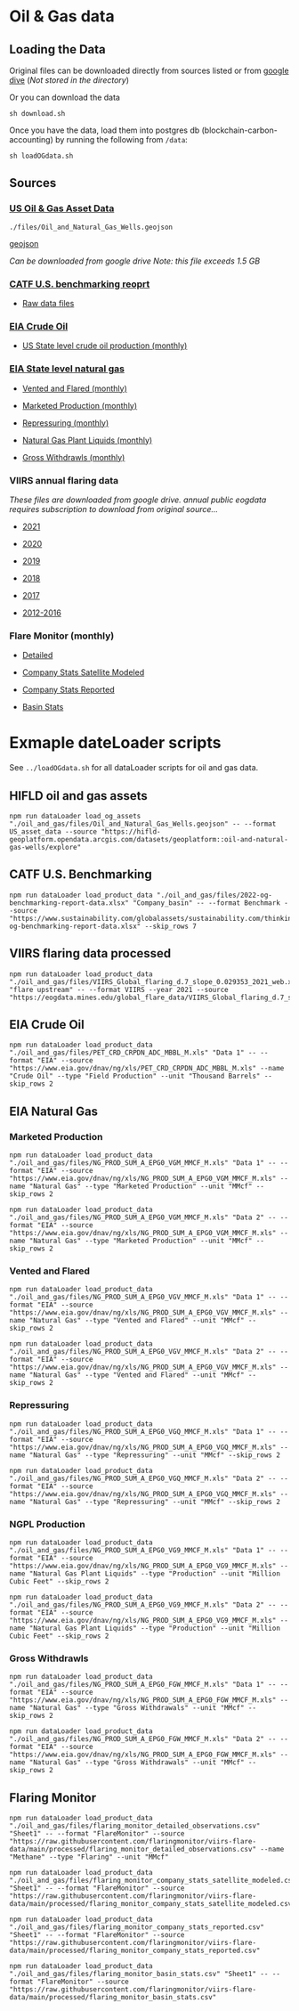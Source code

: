 # Oil & Gas data

## Loading the Data

Original files can be downloaded directly from sources listed or from [google dive](https://drive.google.com/drive/folders/1Kifnuj4x2uhzm3oxS4nqh-OQszTuqlWU?usp=sharing) (*Not stored in the directory*)

Or you can download the data
```
sh download.sh
```

Once you have the data, load them into postgres db (blockchain-carbon-accounting) by running the following from `/data`:
```
sh loadOGdata.sh
```

## Sources

### [US Oil & Gas Asset Data](https://hifld-geoplatform.opendata.arcgis.com/datasets/geoplatform::oil-and-natural-gas-wells/explore)

`./files/Oil_and_Natural_Gas_Wells.geojson`

[geojson](https://services1.arcgis.com/Hp6G80Pky0om7QvQ/arcgis/rest/services/Oil_and_Natural_Gas_Wells/FeatureServer/0/query?outFields=*&where=1%3D1&f=geojson)

*Can be downloaded from google drive*
*Note: this file exceeds 1.5 GB*

### [CATF U.S. benchmarking reoprt](https://cdn.catf.us/wp-content/uploads/2022/07/14094726/oilandgas_benchmarkingreport2022.pdf)

- [Raw data files](https://www.sustainability.com/globalassets/sustainability.com/thinking/pdfs/2022/2022-og-benchmarking-report-data.xlsx)


### [EIA Crude Oil](https://www.eia.gov/dnav/pet/pet_crd_crpdn_adc_mbbl_m.htm)

- [US State level crude oil production (monthly)](https://www.eia.gov/dnav/ng/xls/PET_CRD_CRPDN_ADC_MBBL_M.xls)


### [EIA State level natural gas](https://www.eia.gov/dnav/ng/ng_prod_sum_a_EPG0_FGW_mmcf_m.htm)

- [Vented and Flared (monthly)](https://www.eia.gov/dnav/ng/xls/NG_PROD_SUM_A_EPG0_VGV_MMCF_M.xls)

- [Marketed Production (monthly)](https://www.eia.gov/dnav/ng/xls/NG_PROD_SUM_A_EPG0_VGM_MMCF_M.xls)

- [Repressuring (monthly)](https://www.eia.gov/dnav/ng/xls/NG_PROD_SUM_A_EPG0_VGQ_MMCF_M.xls)

- [Natural Gas Plant Liquids (monthly)](https://www.eia.gov/dnav/ng/xls/NG_PROD_SUM_A_EPG0_VG9_MMCF_M.xls)

- [Gross Withdrawls (monthly)](https://www.eia.gov/dnav/ng/xls/NG_PROD_SUM_A_EPG0_FGW_MMCF_M.xls)


### VIIRS annual flaring data

*These files are downloaded from google drive. annual public eogdata requires subscription to download from original source...*

- [2021](https://eogdata.mines.edu/global_flare_data/VIIRS_Global_flaring_d.7_slope_0.029353_2021_web.xlsx)

- [2020](https://eogdata.mines.edu/global_flare_data/VIIRS_Global_flaring_d.7_slope_0.029353_2020_web_v1.xlsx)

- [2019](https://eogdata.mines.edu/global_flare_data/VIIRS_Global_flaring_d.7_slope_0.029353_2019_web_v20201114.xlsx)

- [2018](https://eogdata.mines.edu/global_flare_data/VIIRS_Global_flaring_d.7_slope_0.029353_2018_web.xlsx)

- [2017](https://eogdata.mines.edu/global_flare_data/VIIRS_Global_flaring_d.7_slope_0.029353_2017_web_v1.xlsx)

- [2012-2016](https://eogdata.mines.edu/global_flare_data/VIIRS_Global_flaring_d.7_slope_0.0298_2012-2016_web.xlsx)


### Flare Monitor (monthly)

- [Detailed](https://raw.githubusercontent.com/flaringmonitor/viirs-flare-data/main/processed/flaring_monitor_detailed_observations.csv)

- [Company Stats Satellite Modeled](https://raw.githubusercontent.com/flaringmonitor/viirs-flare-data/main/processed/flaring_monitor_company_stats_satellite_modeled.csv)

- [Company Stats Reported](https://raw.githubusercontent.com/flaringmonitor/viirs-flare-data/main/processed/flaring_monitor_company_stats_reported.csv)

- [Basin Stats](https://raw.githubusercontent.com/flaringmonitor/viirs-flare-data/main/processed/flaring_monitor_basin_stats.csv)


# Exmaple dateLoader scripts

See `../loadOGdata.sh` for all dataLoader scripts for oil and gas data.

## HIFLD oil and gas assets
```
npm run dataLoader load_og_assets "./oil_and_gas/files/Oil_and_Natural_Gas_Wells.geojson" -- --format US_asset_data --source "https://hifld-geoplatform.opendata.arcgis.com/datasets/geoplatform::oil-and-natural-gas-wells/explore"
```

## CATF U.S. Benchmarking
```
npm run dataLoader load_product_data "./oil_and_gas/files/2022-og-benchmarking-report-data.xlsx" "Company_basin" -- --format Benchmark --source "https://www.sustainability.com/globalassets/sustainability.com/thinking/pdfs/2022/2022-og-benchmarking-report-data.xlsx" --skip_rows 7
```

## VIIRS flaring data processed 
```
npm run dataLoader load_product_data "./oil_and_gas/files/VIIRS_Global_flaring_d.7_slope_0.029353_2021_web.xlsx" "flare upstream" -- --format VIIRS --year 2021 --source "https://eogdata.mines.edu/global_flare_data/VIIRS_Global_flaring_d.7_slope_0.029353_2021_web.xlsx"
```

## EIA Crude Oil
```
npm run dataLoader load_product_data "./oil_and_gas/files/PET_CRD_CRPDN_ADC_MBBL_M.xls" "Data 1" -- --format "EIA" --source "https://www.eia.gov/dnav/ng/xls/PET_CRD_CRPDN_ADC_MBBL_M.xls" --name "Crude Oil" --type "Field Production" --unit "Thousand Barrels" --skip_rows 2
```

## EIA Natural Gas

### Marketed Production
```
npm run dataLoader load_product_data "./oil_and_gas/files/NG_PROD_SUM_A_EPG0_VGM_MMCF_M.xls" "Data 1" -- --format "EIA" --source "https://www.eia.gov/dnav/ng/xls/NG_PROD_SUM_A_EPG0_VGM_MMCF_M.xls" --name "Natural Gas" --type "Marketed Production" --unit "MMcf" --skip_rows 2
```
```
npm run dataLoader load_product_data "./oil_and_gas/files/NG_PROD_SUM_A_EPG0_VGM_MMCF_M.xls" "Data 2" -- --format "EIA" --source "https://www.eia.gov/dnav/ng/xls/NG_PROD_SUM_A_EPG0_VGM_MMCF_M.xls" --name "Natural Gas" --type "Marketed Production" --unit "MMcf" --skip_rows 2
```
### Vented and Flared
```
npm run dataLoader load_product_data "./oil_and_gas/files/NG_PROD_SUM_A_EPG0_VGV_MMCF_M.xls" "Data 1" -- --format "EIA" --source "https://www.eia.gov/dnav/ng/xls/NG_PROD_SUM_A_EPG0_VGV_MMCF_M.xls" --name "Natural Gas" --type "Vented and Flared" --unit "MMcf" --skip_rows 2
```
```
npm run dataLoader load_product_data "./oil_and_gas/files/NG_PROD_SUM_A_EPG0_VGV_MMCF_M.xls" "Data 2" -- --format "EIA" --source "https://www.eia.gov/dnav/ng/xls/NG_PROD_SUM_A_EPG0_VGV_MMCF_M.xls" --name "Natural Gas" --type "Vented and Flared" --unit "MMcf" --skip_rows 2
```
### Repressuring
```
npm run dataLoader load_product_data "./oil_and_gas/files/NG_PROD_SUM_A_EPG0_VGQ_MMCF_M.xls" "Data 1" -- --format "EIA" --source "https://www.eia.gov/dnav/ng/xls/NG_PROD_SUM_A_EPG0_VGQ_MMCF_M.xls" --name "Natural Gas" --type "Repressuring" --unit "MMcf" --skip_rows 2
```
```
npm run dataLoader load_product_data "./oil_and_gas/files/NG_PROD_SUM_A_EPG0_VGQ_MMCF_M.xls" "Data 2" -- --format "EIA" --source "https://www.eia.gov/dnav/ng/xls/NG_PROD_SUM_A_EPG0_VGQ_MMCF_M.xls" --name "Natural Gas" --type "Repressuring" --unit "MMcf" --skip_rows 2
```
### NGPL Production
```
npm run dataLoader load_product_data "./oil_and_gas/files/NG_PROD_SUM_A_EPG0_VG9_MMCF_M.xls" "Data 1" -- --format "EIA" --source "https://www.eia.gov/dnav/ng/xls/NG_PROD_SUM_A_EPG0_VG9_MMCF_M.xls" --name "Natural Gas Plant Liquids" --type "Production" --unit "Million Cubic Feet" --skip_rows 2
```
```
npm run dataLoader load_product_data "./oil_and_gas/files/NG_PROD_SUM_A_EPG0_VG9_MMCF_M.xls" "Data 2" -- --format "EIA" --source "https://www.eia.gov/dnav/ng/xls/NG_PROD_SUM_A_EPG0_VG9_MMCF_M.xls" --name "Natural Gas Plant Liquids" --type "Production" --unit "Million Cubic Feet" --skip_rows 2
```
### Gross Withdrawls
```
npm run dataLoader load_product_data "./oil_and_gas/files/NG_PROD_SUM_A_EPG0_FGW_MMCF_M.xls" "Data 1" -- --format "EIA" --source "https://www.eia.gov/dnav/ng/xls/NG_PROD_SUM_A_EPG0_FGW_MMCF_M.xls" --name "Natural Gas" --type "Gross Withdrawals" --unit "MMcf" --skip_rows 2
```
```
npm run dataLoader load_product_data "./oil_and_gas/files/NG_PROD_SUM_A_EPG0_FGW_MMCF_M.xls" "Data 2" -- --format "EIA" --source "https://www.eia.gov/dnav/ng/xls/NG_PROD_SUM_A_EPG0_FGW_MMCF_M.xls" --name "Natural Gas" --type "Gross Withdrawals" --unit "MMcf" --skip_rows 2
```

## Flaring Monitor
```
npm run dataLoader load_product_data "./oil_and_gas/files/flaring_monitor_detailed_observations.csv" "Sheet1" -- --format "FlareMonitor" --source "https://raw.githubusercontent.com/flaringmonitor/viirs-flare-data/main/processed/flaring_monitor_detailed_observations.csv" --name "Methane" --type "Flaring" --unit "MMcf"
```
```
npm run dataLoader load_product_data "./oil_and_gas/files/flaring_monitor_company_stats_satellite_modeled.csv" "Sheet1" -- --format "FlareMonitor" --source "https://raw.githubusercontent.com/flaringmonitor/viirs-flare-data/main/processed/flaring_monitor_company_stats_satellite_modeled.csv"
```
```
npm run dataLoader load_product_data "./oil_and_gas/files/flaring_monitor_company_stats_reported.csv" "Sheet1" -- --format "FlareMonitor" --source "https://raw.githubusercontent.com/flaringmonitor/viirs-flare-data/main/processed/flaring_monitor_company_stats_reported.csv"
```
```
npm run dataLoader load_product_data "./oil_and_gas/files/flaring_monitor_basin_stats.csv" "Sheet1" -- --format "FlareMonitor" --source "https://raw.githubusercontent.com/flaringmonitor/viirs-flare-data/main/processed/flaring_monitor_basin_stats.csv"
```
